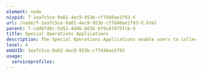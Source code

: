```yaml
---
element: node
nispid: T-1ea7c5ce-9a02-4ec9-953b-cf7d40ae1f93-X
url: /node/T-1ea7c5ce-9a02-4ec9-953b-cf7d40ae1f93-X.html
parent: T-cdd0fd6c-5d52-4d46-8d36-6f9c67475fcb-X
title: Special Operations Applications
description: The Special Operations Applications enable users to collect, process, present and distribute information that supports the major functions of special operations. Special Operations are the set of military activities that are conducted by specially designated, selected, organised, trained, and equipped forces using operational techniques and modes of employment not standard to conventional forces, that are planned and executed independently or in coordination with operations of conventional forces, and, as required, support operations in all operational domains.
level: 4
emUUID: 1ea7c5ce-9a02-4ec9-953b-cf7d40ae1f93
usage:
  serviceprofiles:
---
```

